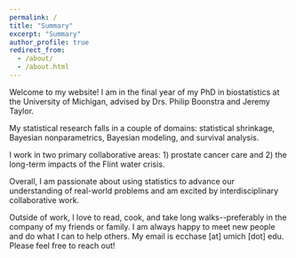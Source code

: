 ```yaml
---
permalink: /
title: "Summary"
excerpt: "Summary"
author_profile: true
redirect_from: 
  - /about/
  - /about.html
---
```


Welcome to my website! I am in the final year of my PhD in biostatistics at the University of Michigan, advised by Drs. Philip Boonstra and Jeremy Taylor. 

My statistical research falls in a couple of domains: statistical shrinkage, Bayesian nonparametrics, Bayesian modeling, and survival analysis. 

I work in two primary collaborative areas: 1) prostate cancer care and 2) the long-term impacts of the Flint water crisis. 

Overall, I am passionate about using statistics to advance our understanding of real-world problems and am excited by interdisciplinary collaborative work.

Outside of work, I love to read, cook, and take long walks--preferably in the company of my friends or family. I am always happy to meet new people and do what I can to help others. My email is ecchase \[at\] umich \[dot\] edu. Please feel free to reach out! 

